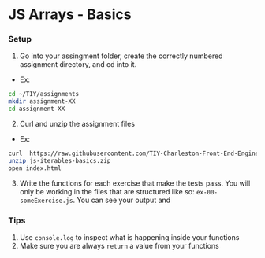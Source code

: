 # JS Arrays - Basics

### Setup
1. Go into your assingment folder, create the correctly numbered assignment directory, and cd into it.
  - Ex:
  ```sh
  cd ~/TIY/assignments
  mkdir assignment-XX
  cd assignment-XX
  ```

2. Curl and unzip the assignment files
  - Ex:
  ```sh
  curl  https://raw.githubusercontent.com/TIY-Charleston-Front-End-Engineering/Course-Guide/master/assignments/js-iterables-basics/js-iterables-basics.zip > js-iterables-basics.zip
  unzip js-iterables-basics.zip
  open index.html
  ```

3. Write the functions for each exercise that make the tests pass. You will only be working in the files that are structured like so: `ex-00-someExercise.js`. You can see your output and

### Tips
1. Use `console.log` to inspect what is happening inside your functions
2. Make sure you are always `return` a value from your functions
